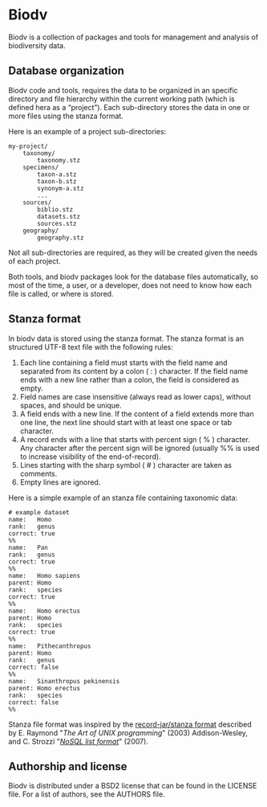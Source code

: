 # Biodv

Biodv is a collection of packages
and tools
for management
and analysis of biodiversity data.

## Database organization

Biodv code and tools,
requires the data to be organized in an specific directory
and file hierarchy
within the current working path
(which is defined hera as a “project”).
Each sub-directory stores the data
in one or more files using the stanza format.

Here is an example of a project sub-directories:

~~~
my-project/
	taxonomy/
		taxonomy.stz
	specimens/
		taxon-a.stz
		taxon-b.stz
		synonym-a.stz
		...
	sources/
		biblio.stz
		datasets.stz
		sources.stz
	geography/
		geography.stz
~~~

Not all sub-directories are required,
as they will be created given
the needs of each project.

Both tools,
and biodv packages look for the database files automatically,
so most of the time,
a user,
or a developer,
does not need to know how each file is called,
or where is stored.

## Stanza format

In biodv data is stored using the stanza format.
The stanza format is an structured UTF-8 text file
with the following rules:

1. Each line containing a field must starts with the field name
   and separated from its content by a colon ( : ) character. 
   If the field name ends with a new line rather than a colon,
   the field is considered as empty.
2. Field names are case insensitive
   (always read as lower caps),
   without spaces,
   and should be unique.
3. A field ends with a new line.
   If the content of a field extends more than one line,
   the next line should start with at least one space
   or tab character.
4. A record ends with a line that starts with percent sign ( % ) character.
   Any character after the percent sign will be ignored
   (usually %% is used to increase visibility of the end-of-record).
5. Lines starting with the sharp symbol ( # ) character
   are taken as comments.
6. Empty lines are ignored.

Here is a simple example of an stanza file containing taxonomic data:

~~~
# example dataset
name:	Homo
rank:	genus
correct: true
%%
name:	Pan
rank:	genus
correct: true
%%
name:	Homo sapiens
parent:	Homo
rank:	species
correct: true
%%
name:	Homo erectus
parent:	Homo
rank:	species
correct: true
%%
name:	Pithecanthropus
parent:	Homo
rank:	genus
correct: false
%%
name:	Sinanthropus pekinensis
parent:	Homo erectus
rank:	species
correct: false
%%
~~~

Stanza file format was inspired by the
[record-jar/stanza format](http://www.catb.org/esr/writings/taoup/html/ch05s02.html#id2906931)
described by E. Raymond "*The Art of UNIX programming*"
(2003)
Addison-Wesley,
and C. Strozzi
"*[NoSQL list format](http://www.strozzi.it/cgi-bin/CSA/tw7/I/en_US/NoSQL/Table%20structure)*"
(2007).

## Authorship and license

Biodv is distributed under a BSD2 license
that can be found in the LICENSE file.
For a list of authors,
see the AUTHORS file.

